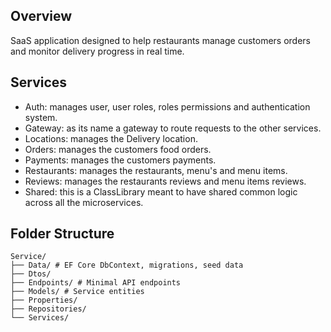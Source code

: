 ## Overview
SaaS application designed to help restaurants manage customers orders and monitor delivery progress in real time.

## Services
- Auth: manages user, user roles, roles permissions and authentication system.
- Gateway: as its name a gateway to route requests to the other services.
- Locations: manages the Delivery location.
- Orders: manages the customers food orders.
- Payments: manages the customers payments.
- Restaurants: manages the restaurants, menu's and menu items.
- Reviews: manages the restaurants reviews and menu items reviews.
- Shared: this is a ClassLibrary meant to have shared common logic across all the microservices.

## Folder Structure
```
Service/
├── Data/ # EF Core DbContext, migrations, seed data
├── Dtos/
├── Endpoints/ # Minimal API endpoints
├── Models/ # Service entities
├── Properties/
├── Repositories/
└── Services/
```